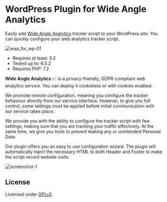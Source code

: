 # WordPress Plugin for Wide Angle Analytics

Easily add [Wide Angle Analytics](https://wideangle.co) tracker script to your WordPress site. You can quickly configure your web analytics tracker script.

![waa_for_wp-01](https://user-images.githubusercontent.com/4896588/147422633-05962399-d832-478a-a83a-c69daa791879.png)


* Requires at least: 5.2
* Tested up to: 6.5.2
* Requires PHP: 7.2


**Wide Angle Analytics** 📈 is a privacy-friendly, GDPR-compliant web analytics service. You can deploy it cookieless or with cookies enabled.

We promote remote configuration, meaning you configure the tracker behaviour directly from our service interface. However, to give you full control, some settings must be applied before initial communication with our service takes place.

We provide you with the ability to configure the tracker script with few settings, making sure that you are tracking your traffic effectively. At the same time, we give you tools to prevent leaking any or unintended Personal Data.

Our plugin offers you an easy to use configuration wizard. The plugin will automatically inject the necessary HTML to both Header and Footer to make the script record website visits.

![screenshot-1](https://user-images.githubusercontent.com/4896588/147422408-06696860-dae3-49f2-827d-bbd4af2bca04.jpg)

## License

Licensed under [GPLv2](https://www.gnu.org/licenses/old-licenses/gpl-2.0.en.html).
